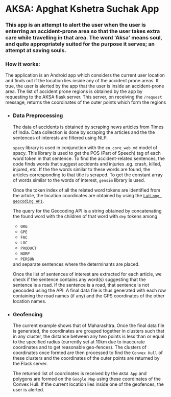 <h1>AKSA: Apghat Kshetra Suchak App</h1>

<h3>This app is an attempt to alert the user when the user is enterring an accident-prone area so that the user takes extra care while travelling in that area. The word 'Aksa' means soul, and quite appropriately suited for the purpose it serves; an attempt at saving souls.</h3>

<h3><b>How it works:</b></h3>
<p>The application is an Android app which considers the current user location and finds out if the location lies inside any of the accident prone areas. If true, the user is alerted by the app that the user is inside an accident-prone area. The list of accident prone regions is obtained by the app by requesting to the AKSA flask server. This server, on receiving the <code>/request</code> message, returns the coordinates of the outer points which form the regions</p>

<ul>
  <li>
    <h3>Data Preprocessing</h3>
<p>The data of accidents is obtained by scraping news articles from Times of India. Data collection is done by scraping the articles and the the sentences of interests are filtered using NLP.</p>

<p><code>spacy</code> library is used in conjunction with the <code>en_core_web_md</code> model of spacy. This library is used to get the POS (Part of Speech) tag of each word token in that sentence. To find the accident-related sentences, the code finds words that suggest accidents and injuries .eg. crash, killed, injured, etc. If the the words similar to these words are found, the articles corresponding to that title is scraped. To get the constant array of words similar to the words of interest, <code>gensim</code> library is used.</p>

<p>Once the token index of all the related word tokens are identified from the article, the location coordinates are obtained by using the <code><a href="https://apihub.latlong.ai/">LatLong geocoding API</a></code>.</p>

<p>The query for the Geocoding API is a string obtained by concatenating the found word with the children of that word with <code>dep</code> tokens among <ul><li><code>ORG</code></li><li><code>GPE</code></li><li><code>FAC</code></li><li><code>LOC</code></li><li><code>PRODUCT</code></li><li><code>NORP</code></li><li><code>PERSON</code></li></ul> and separate sentences where the determinants are placed.</p>

<p>Once the list of sentences of interest are extracted for each article, we check if the sentence contains any word(s) suggesting that the sentence is a road. If the sentence is a road, that sentence is not geocoded using the API. A final data file is thus generated with each row containing the road names (if any) and the GPS coordinates of the other location names.</p>
  </li>

  <li>
    <h3>Geofencing</h3>
    <p>The current example shows that of Maharashtra. Once the final data file is generated, the coordinates are grouped together in clusters such that in any cluster, the distance between any two points is less than or equal to the specified radius (currently set at 10km due to inaccurate coordinates and to get reasonable geo-fences). The clusters of coordinates once formed are then processed to find the <code>Convex Hull</code> of these clusters and the coordinates of the outer points are returned by the Flask server.</p>
    <p>The returned list of coordinates is received by the <code>AKSA App</code> and polygons are formed on the <code>Google Map</code> using these coordinates of the Convex Hull. If the current location lies inside one of the geofences, the user is alerted.</p>
  </li>
</ul>
